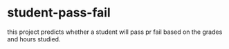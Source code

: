 # student-pass-fail
this project predicts whether a student will pass pr fail based on the grades and hours studied.
